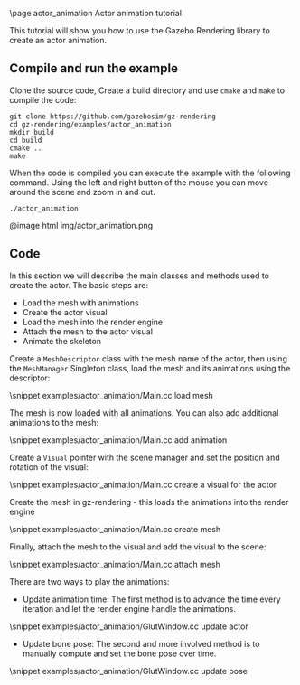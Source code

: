 \page actor_animation Actor animation tutorial

This tutorial will show you how to use the Gazebo Rendering library to create an actor animation.

## Compile and run the example

Clone the source code, Create a build directory and use `cmake` and `make` to compile the code:

```{.sh}
git clone https://github.com/gazebosim/gz-rendering
cd gz-rendering/examples/actor_animation
mkdir build
cd build
cmake ..
make
```

When the code is compiled you can execute the example with the following command. Using the left and right button of the mouse you can move around the scene and zoom in and out.

```{.sh}
./actor_animation
```

@image html img/actor_animation.png

## Code

In this section we will describe the main classes and methods used to create the actor. The basic steps are:

 - Load the mesh with animations
 - Create the actor visual
 - Load the mesh into the render engine
 - Attach the mesh to the actor visual
 - Animate the skeleton

Create a `MeshDescriptor` class with the mesh name of the actor, then using the `MeshManager` Singleton class, load the mesh and its animations using the descriptor:

\snippet examples/actor_animation/Main.cc load mesh

The mesh is now loaded with all animations. You can also add additional animations to the mesh:

\snippet examples/actor_animation/Main.cc add animation

Create a `Visual` pointer with the scene manager and set the position and rotation of the visual:

\snippet examples/actor_animation/Main.cc create a visual for the actor

Create the mesh in gz-rendering - this loads the animations into the render engine

\snippet examples/actor_animation/Main.cc create mesh

Finally, attach the mesh to the visual and add the visual to the scene:

\snippet examples/actor_animation/Main.cc attach mesh

There are two ways to play the animations:

 - Update animation time: The first method is to advance the time every iteration and let the render engine handle the animations.

\snippet examples/actor_animation/GlutWindow.cc update actor

 - Update bone pose: The second and more involved method is to manually compute and set the bone pose over time.

\snippet examples/actor_animation/GlutWindow.cc update pose

